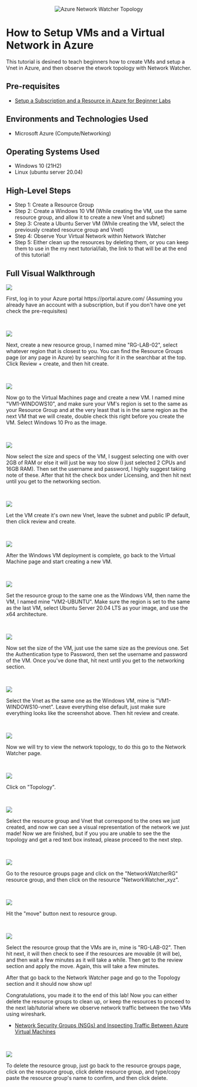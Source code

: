 <p align="center">
<img src="https://i.imgur.com/0NJwExP.png" alt="Azure Network Watcher Topology"/>
</p>

<h1>How to Setup VMs and a Virtual Network in Azure</h1>
This tutorial is desined to teach beginners how to create VMs and setup a Vnet in Azure, and then observe the etwork topology with Network Watcher.<br />

<h2>Pre-requisites </h2>

- [Setup a Subscription and a Resource in Azure for Beginner Labs](https://github.com/jacksonmalms/setup-azure-sub-and-resource)

<h2>Environments and Technologies Used</h2>

- Microsoft Azure (Compute/Networking)

<h2>Operating Systems Used </h2>

- Windows 10 (21H2)
- Linux (ubuntu server 20.04)

<h2>High-Level Steps</h2>

- Step 1: Create a Resource Group
- Step 2: Create a Windows 10 VM (While creating the VM, use the same resource group, and allow it to create a new Vnet and subnet)
- Step 3: Create a Ubuntu Server VM (While creating the VM, select the previously created resource group and Vnet)
- Step 4: Observe Your Virtual Network within Network Watcher
- Step 5: Either clean up the resources by deleting them, or you can keep them to use in the my next tutorial/lab, the link to that will be at the end of this tutorial!


<h2>Full Visual Walkthrough</h2>

<p>
<img src="https://i.imgur.com/iEMJNac.png"/>
</p>
<p>
First, log in to your Azure portal https://portal.azure.com/ (Assuming you already have an account with a subscription, but if you don't have one yet check the pre-requisites)
</p>
<br />

<p>
<img src="https://i.imgur.com/U00aXOd.png"/>
</p>
<p>
Next, create a new resource group, I named mine "RG-LAB-02", select whatever region that is closest to you. You can find the Resource Groups page (or any page in Azure) by searching for it in the searchbar at the top. Click Review + create, and then hit create.
</p>
<br />

<p>
<img src="https://i.imgur.com/z9N5Lnd.png"/>
</p>
<p>
Now go to the Virtual Machines page and create a new VM. I named mine "VM1-WINDOWS10", and make sure your VM's region is set to the same as your Resource Group and at the very least that is in the same region as the next VM that we will create, double check this right before you create the VM. Select Windows 10 Pro as the image.
</p>
<br />

<p>
<img src="https://i.imgur.com/7aM2MkO.png"/>
</p>
<p>
Now select the size and specs of the VM, I suggest selecting one with over 2GB of RAM or else it will just be way too slow (I just selected 2 CPUs and 16GB RAM). Then set the username and password, I highly suggest taking note of these. After that hit the check box under Licensing, and then hit next until you get to the networking section.
</p>
<br />

<p>
<img src="https://i.imgur.com/0Ma9Zeg.png"/>
</p>
<p>
Let the VM create it's own new Vnet, leave the subnet and public IP default, then click review and create.
</p>
<br />

<p>
<img src="https://i.imgur.com/7qRVqk8.png"/>
</p>
<p>
After the Windows VM deployment is complete, go back to the Virtual Machine page and start creating a new VM.
</p>
<br />

<p>
<img src="https://i.imgur.com/zGyrGwn.png"/>
</p>
<p>
Set the resource group to the same one as the Windows VM, then name the VM, I named mine "VM2-UBUNTU". Make sure the region is set to the same as the last VM, select Ubuntu Server 20.04 LTS as your image, and use the x64 architecture.
</p>
<br />

<p>
<img src="https://i.imgur.com/KYFsdFn.png"/>
</p>
<p>
Now set the size of the VM, just use the same size as the previous one. Set the Authentication type to Password, then set the username and password of the VM.
Once you've done that, hit next until you get to the networking section.
</p>
<br />

<p>
<img src="https://i.imgur.com/P3rdouQ.png"/>
</p>
<p>
Select the Vnet as the same one as the Windows VM, mine is "VM1-WINDOWS10-vnet". Leave everything else default, just make sure everything looks like the screenshot above. Then hit review and create.
</p>
<br />

<p>
<img src="https://i.imgur.com/cfTtFxY.png"/>
</p>
<p>
Now we will try to view the network topology, to do this go to the Network Watcher page.
</p>
<br />

<p>
<img src="https://i.imgur.com/2H1mHwK.png"/>
</p>
<p>
Click on "Topology".
</p>
<br />

<p>
<img src="https://i.imgur.com/w1osZHS.png"/>
</p>
<p>
Select the resource group and Vnet that correspond to the ones we just created, and now we can see a visual representation of the network we just made!
Now we are finished, but if you you are unable to see the the topology and get a red text box instead, please proceed to the next step.
</p>
<br />

<p>
<img src="https://i.imgur.com/aicFPBL.png"/>
</p>
<p>
Go to the resource groups page and click on the "NetworkWatcherRG" resource group, and then click on the resource "NetworkWatcher_xyz".
</p>
<br />

<p>
<img src="https://i.imgur.com/vi5PTwv.png"/>
</p>
<p>
Hit the "move" button next to resource group.
</p>
<br />

<p>
<img src="https://i.imgur.com/xLnxt4L.png"/>
</p>
<p>
Select the resource group that the VMs are in, mine is "RG-LAB-02". Then hit next, it will then check to see if the resources are movable (it will be), and then wait a few minutes as it will take a while. Then get to the review section and apply the move. Again, this will take a few minutes.

After that go back to the Network Watcher page and go to the Topology section and it should now show up!

Congratulations, you made it to the end of this lab! Now you can either delete the resource groups to clean up, or keep the resources to proceed to the next lab/tutorial where we observe network traffic between the two VMs using wireshark.
- [Network Security Groups (NSGs) and Inspecting Traffic Between Azure Virtual Machines](https://github.com/jacksonmalms/azure-network-protocols)
</p>
<br />

<p>
<img src="https://i.imgur.com/ZttsXKR.png"/>
</p>
<p>
To delete the resource group, just go back to the resource groups page, click on the resource group, click delete resource group, and type/copy paste the resource group's name to confirm, and then click delete.
